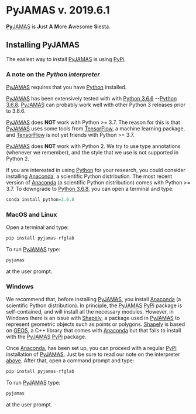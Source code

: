 # PyJAMAS v. 2019.6.1

[**Py**JAMAS](https://bitbucket.org/rfg_lab/pyjamas/src/master/) is **J**ust **A** **M**ore **A**wesome **S**iesta.

## Installing PyJAMAS
The easiest way to install [PyJAMAS](https://bitbucket.org/rfg_lab/pyjamas/src/master/) is using
[PyPi](https://pypi.org/project/pyjamas-rfglab/). 

### A note on the *Python interpreter*
[PyJAMAS](https://bitbucket.org/rfg_lab/pyjamas/src/master/) requires that you have
[Python](https://www.python.org/downloads/) installed.  

[PyJAMAS](https://bitbucket.org/rfg_lab/pyjamas/src/master/) has been extensively tested with with
[Python 3.6.6](https://www.python.org/downloads/release/python-366/)
--[Python 3.6.8](https://www.python.org/downloads/release/python-368/).
[PyJAMAS](https://bitbucket.org/rfg_lab/pyjamas/src/master/) can probably work well with other
Python 3 releases prior to 3.6.6.  

[PyJAMAS](https://bitbucket.org/rfg_lab/pyjamas/src/master/) does **NOT** work with Python >= 3.7. The reason for this
is that [PyJAMAS](https://bitbucket.org/rfg_lab/pyjamas/src/master/) uses some tools from
[TensorFlow](https://www.tensorflow.org/), a machine learning package, and [TensorFlow](https://www.tensorflow.org/)
is not yet friends with Python >= 3.7.  

[PyJAMAS](https://bitbucket.org/rfg_lab/pyjamas/src/master/) does **NOT** work with Python 2. We try to use type
annotations (whenever we remember), and the style that we use is not supported in Python 2.


If you are interested in using [Python](https://www.python.org/downloads/) for your research, you could consider
installing [Anaconda](https://www.anaconda.com/distribution/#download-section), a scientific Python
distribution. The most recent version of [Anaconda](https://www.anaconda.com/distribution/#download-section)
(a scientific Python distribution) comes with Python >= 3.7. To downgrade to
[Python 3.6.8](https://www.python.org/downloads/release/python-368/), you can open a terminal and type:  

```python
conda install python=3.6.8
```

### MacOS and Linux
Open a terminal and type:  

```python
pip install pyjamas-rfglab
```

To run [PyJAMAS](https://bitbucket.org/rfg_lab/pyjamas/src/master/) type:  

```python
pyjamas
```

at the user prompt.  

### Windows
We recommend that, before installing [PyJAMAS](https://bitbucket.org/rfg_lab/pyjamas/src/master/), you install
[Anaconda](https://www.anaconda.com/distribution/#download-section) (a scientific Python
distribution). In principle, the [PyJAMAS](https://bitbucket.org/rfg_lab/pyjamas/src/master/)
[PyPi](https://pypi.org/project/pyjamas-rfglab/) package is self-contained, and will install all the necessary
modules. However, in Windows there is an issue with [Shapely](https://pypi.org/project/Shapely/), a package used
in [PyJAMAS](https://bitbucket.org/rfg_lab/pyjamas/src/master/) to represent geometric objects such as points or
polygons. [Shapely](https://pypi.org/project/Shapely/) is based on [GEOS](https://trac.osgeo.org/geos/), a C++ library
that comes with [Anaconda](https://www.anaconda.com/distribution/#download-section) but that fails to install with
the [PyJAMAS](https://bitbucket.org/rfg_lab/pyjamas/src/master/)
[PyPi](https://pypi.org/project/pyjamas-rfglab/) package.  

Once [Anaconda](https://www.anaconda.com/distribution/#download-section), has been set up,
you can proceed with a regular
[PyPi](https://pypi.org/project/pyjamas-rfglab/) installation of
[PyJAMAS](https://bitbucket.org/rfg_lab/pyjamas/src/master/). Just be sure to read our note on the interpreter
[above](#a-note-on-the-interpreter). After that, open a command prompt and type:  

```python
pip install pyjamas-rfglab
```

To run [PyJAMAS](https://bitbucket.org/rfg_lab/pyjamas/src/master/) type:  

```python
pyjamas
```

at the user prompt.  
